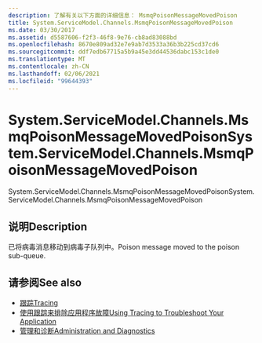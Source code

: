 ```yaml
---
description: 了解有关以下方面的详细信息： MsmqPoisonMessageMovedPoison
title: System.ServiceModel.Channels.MsmqPoisonMessageMovedPoison
ms.date: 03/30/2017
ms.assetid: d5587606-f2f3-46f8-9e76-cb8ad83088bd
ms.openlocfilehash: 8670e809ad32e7e9ab7d3533a36b3b225cd37cd6
ms.sourcegitcommit: ddf7edb67715a5b9a45e3dd44536dabc153c1de0
ms.translationtype: MT
ms.contentlocale: zh-CN
ms.lasthandoff: 02/06/2021
ms.locfileid: "99644393"
---
```

# <a name="systemservicemodelchannelsmsmqpoisonmessagemovedpoison"></a><span data-ttu-id="0894d-103">System.ServiceModel.Channels.MsmqPoisonMessageMovedPoison</span><span class="sxs-lookup"><span data-stu-id="0894d-103">System.ServiceModel.Channels.MsmqPoisonMessageMovedPoison</span></span>

<span data-ttu-id="0894d-104">System.ServiceModel.Channels.MsmqPoisonMessageMovedPoison</span><span class="sxs-lookup"><span data-stu-id="0894d-104">System.ServiceModel.Channels.MsmqPoisonMessageMovedPoison</span></span>  
  
## <a name="description"></a><span data-ttu-id="0894d-105">说明</span><span class="sxs-lookup"><span data-stu-id="0894d-105">Description</span></span>  

 <span data-ttu-id="0894d-106">已将病毒消息移动到病毒子队列中。</span><span class="sxs-lookup"><span data-stu-id="0894d-106">Poison message moved to the poison sub-queue.</span></span>  
  
## <a name="see-also"></a><span data-ttu-id="0894d-107">请参阅</span><span class="sxs-lookup"><span data-stu-id="0894d-107">See also</span></span>

- [<span data-ttu-id="0894d-108">跟踪</span><span class="sxs-lookup"><span data-stu-id="0894d-108">Tracing</span></span>](index.md)
- [<span data-ttu-id="0894d-109">使用跟踪来排除应用程序故障</span><span class="sxs-lookup"><span data-stu-id="0894d-109">Using Tracing to Troubleshoot Your Application</span></span>](using-tracing-to-troubleshoot-your-application.md)
- [<span data-ttu-id="0894d-110">管理和诊断</span><span class="sxs-lookup"><span data-stu-id="0894d-110">Administration and Diagnostics</span></span>](../index.md)

